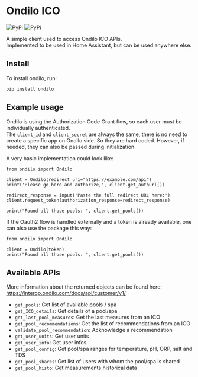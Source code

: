 Ondilo ICO
==========

[![PyPi](https://img.shields.io/pypi/v/ondilo.svg)](https://pypi.python.org/pypi/ondilo)
[![PyPi](https://img.shields.io/pypi/l/ondilo.svg)](https://github.com/JeromeHXP/ondilo/blob/master/LICENSE.txt)

A simple client used to access Ondilo ICO APIs.  
Implemented to be used in Home Assistant, but can be used anywhere else.

Install
-------

To install ondilo, run:

    pip install ondilo

Example usage
-------------

Ondilo is using the Authorization Code Grant flow, so each user must be individually authenticated.  
The ```client_id``` and ```client_secret``` are always the same, there is no need to create a specific app on Ondilo side. So they are hard coded. However, if needed, they can also be passed during initialization.   

A very basic implementation could look like:

    from ondilo import Ondilo

    client = Ondilo(redirect_uri="https://example.com/api")
    print('Please go here and authorize,', client.get_authurl())

    redirect_response = input('Paste the full redirect URL here:')
    client.request_token(authorization_response=redirect_response)

    print("Found all those pools: ", client.get_pools())


If the Oauth2 flow is handled externally and a token is already available, one can also use the package this way:  

    from ondilo import Ondilo

    client = Ondilo(token)
    print("Found all those pools: ", client.get_pools())

Available APIs
--------------

More information about the returned objects can be found here: https://interop.ondilo.com/docs/api/customer/v1/


- ```get_pools```: Get list of available pools / spa
- ```get_ICO_details```: Get details of a pool/spa
- ```get_last_pool_measures```: Get the last measures from an ICO
- ```get_pool_recommendations```: Get the list of recommendations from an ICO
- ```validate_pool_recommendation```: Acknowledge a recommendation
- ```get_user_units```: Get user units
- ```get_user_info```: Get user infos
- ```get_pool_config```: Get pool/spa ranges for temperature, pH, ORP, salt and TDS
- ```get_pool_shares```: Get list of users with whom the pool/spa is shared
- ```get_pool_histo```: Get measurements historical data

